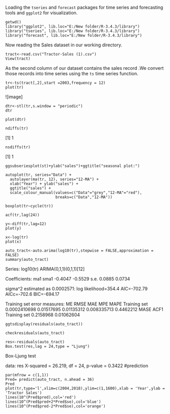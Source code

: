 Loading the `tseries` and `forecast` packages for time series and forecasting tools and `ggplot2` for visualization.
```{r}
getwd()
library("ggplot2", lib.loc="E:/New folder/R-3.4.3/library")
library("tseries", lib.loc="E:/New folder/R-3.4.3/library")
library("forecast", lib.loc="E:/New folder/R-3.4.3/library")
```
Now reading the Sales dataset in our working directory.
```{r}
tract<-read.csv("Tractor-Sales (1).csv")
View(tract)
```
As the second column of our dataset contains the sales record .We convert those records into time series using the `ts` time series function.
```{r}
tr<-ts(tract[,2],start =2003,frequency = 12)
plot(tr)
```
![image]
```{r}
dtr<-stl(tr,s.window = "periodic")
dtr
```

```{r}
plot(dtr)
```
```{r}
ndiffs(tr)
```
[1] 1
```{r}
nsdiffs(tr)
```
[1] 1
```{r}
ggsubseriesplot(st)+ylab("sales")+ggtitle("seasonal plot:")
```
```{r}
autoplot(tr, series="Data") +
  autolayer(ma(tr, 12), series="12-MA") +
  xlab("Year") + ylab("sales") +
  ggtitle("sales") +
  scale_colour_manual(values=c("Data"="grey","12-MA"="red"),
                      breaks=c("Data","12-MA"))
```
```{r}
boxplot(tr~cycle(tr))
```
```{r}
acf(tr,lag(24))
```
```{r}
y<-diff(tr,lag=12)
plot(y)
```
```{r}
x<-log(tr)
plot(x)
```
```{r}
auto_tract<-auto.arima(log10(tr),stepwise = FALSE,approximation = FALSE)
summary(auto_tract)
```
Series: log10(tr) 
ARIMA(0,1,1)(0,1,1)[12] 

Coefficients:
    ma1     sma1
-0.4047  -0.5529
s.e.   0.0885   0.0734

sigma^2 estimated as 0.0002571:  log likelihood=354.4
AIC=-702.79   AICc=-702.6   BIC=-694.17

Training set error measures:
    ME       RMSE        MAE         MPE      MAPE
Training set 0.0002410698 0.01517695 0.01135312 0.008335713 0.4462212
MASE       ACF1
Training set 0.2158968 0.01062604
```{r}
ggtsdisplay(residuals(auto_tract))
```
```{r}
checkresiduals(auto_tract)
```
```{r}
res<-residuals(auto_tract)
Box.test(res,lag = 24,type = "Ljung")
```
Box-Ljung test

data:  res
X-squared = 26.219, df = 24, p-value = 0.3422
#prediction
```{r}
par(mfrow = c(1,1))
Pred= predict(auto_tract, n.ahead = 36)
Pred
plot(tr,type='l',xlim=c(2004,2018),ylim=c(1,1600),xlab = 'Year',ylab = 'Tractor Sales')
lines(10^(Pred$pred),col='red')
lines(10^(Pred$pred+2*Pred$se),col='blue')
lines(10^(Pred$pred-2*Pred$se),col='orange')
```

